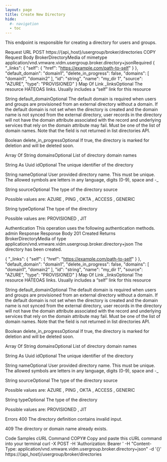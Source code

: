 ```yaml
---
layout: page
title: Create New Directory
hide:
  #- navigation
  - toc
---
```


This endpoint is responsible for creating a directory for users and groups.

Request
URL
POST
https://{api_host}/usergroup/broker/directories
COPY
Request Body
BrokerDirectoryMedia of mimetype application/vnd.vmware.vidm.usergroup.broker.directory+jsonRequired
{
    "_links": {
        "self": {
            "href": "https://example.com/path-to-self"
        }
    },
    "default_domain": "domain1",
    "delete_in_progress": false,
    "domains": [
        "domain1",
        "domain2"
    ],
    "id": "string",
    "name": "my_dir 1",
    "source": "AZURE",
    "type": "PROVISIONED"
}
Map Of Link
_linksOptional
The resource HATEOAS links. Usually includes a “self” link for this resource

String
default_domainOptional
The default domain is required when users and groups are provisioned from an external directory without a domain. If the default domain is not set when the directory is created and the domain name is not synced from the external directory, user records in the directory will not have the domain attribute associated with the record and underlying services that rely on the domain attribute may fail. Must be one of the list of domain names. Note that the field is not returned in list directories API.

Boolean
delete_in_progressOptional
If true, the directory is marked for deletion and will be deleted soon.

Array Of String
domainsOptional
List of directory domain names

String As Uuid
idOptional
The unique identifier of the directory

String
nameOptional
User provided directory name. This must be unique. The allowed symbols are letters in any language, digits (0-9), space and -_

String
sourceOptional
The type of the directory source

Possible values are: AZURE , PING , OKTA , ACCESS , GENERIC

String
typeOptional
The type of the directory

Possible values are: PROVISIONED , JIT

Authentication
This operation uses the following authentication methods.
admin
Response
Response Body
201 Created
Returns BrokerDirectoryMedia of type application/vnd.vmware.vidm.usergroup.broker.directory+json
The directory has been created.

{
    "_links": {
        "self": {
            "href": "https://example.com/path-to-self"
        }
    },
    "default_domain": "domain1",
    "delete_in_progress": false,
    "domains": [
        "domain1",
        "domain2"
    ],
    "id": "string",
    "name": "my_dir 1",
    "source": "AZURE",
    "type": "PROVISIONED"
}
Map Of Link
_linksOptional
The resource HATEOAS links. Usually includes a “self” link for this resource

String
default_domainOptional
The default domain is required when users and groups are provisioned from an external directory without a domain. If the default domain is not set when the directory is created and the domain name is not synced from the external directory, user records in the directory will not have the domain attribute associated with the record and underlying services that rely on the domain attribute may fail. Must be one of the list of domain names. Note that the field is not returned in list directories API.

Boolean
delete_in_progressOptional
If true, the directory is marked for deletion and will be deleted soon.

Array Of String
domainsOptional
List of directory domain names

String As Uuid
idOptional
The unique identifier of the directory

String
nameOptional
User provided directory name. This must be unique. The allowed symbols are letters in any language, digits (0-9), space and -_

String
sourceOptional
The type of the directory source

Possible values are: AZURE , PING , OKTA , ACCESS , GENERIC

String
typeOptional
The type of the directory

Possible values are: PROVISIONED , JIT

Errors
400
The directory definition contains invalid input.

409
The directory or domain name already exists.

Code Samples
cURL Command
 COPY# Copy and paste this cURL command into your terminal
curl -X POST -H 'Authorization: Bearer <JWT token>' -H "Content-Type: application/vnd.vmware.vidm.usergroup.broker.directory+json" -d '{}' https://{api_host}/usergroup/broker/directories
